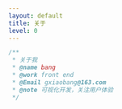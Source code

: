 ```yaml
---
layout: default
title: 关于
level: 0
---
```



```javascript
/**
 * 关于我
 * @name bang
 * @work front end
 * @Email gxiaobang@163.com
 * @note 可视化开发，关注用户体验
 */
```
